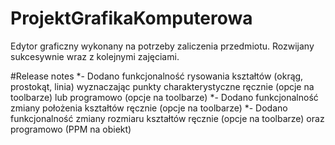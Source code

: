 # ProjektGrafikaKomputerowa
Edytor graficzny wykonany na potrzeby zaliczenia przedmiotu. Rozwijany sukcesywnie wraz z kolejnymi zajęciami.

#Release notes
*- Dodano funkcjonalność rysowania kształtów (okrąg, prostokąt, linia) wyznaczając punkty charakterystyczne ręcznie (opcje na toolbarze) lub programowo (opcje na toolbarze)
*- Dodano funkcjonalność zmiany położenia kształtów ręcznie (opcje na toolbarze)
*- Dodano funkcjonalność zmiany rozmiaru kształtów ręcznie (opcje na toolbarze) oraz programowo (PPM na obiekt)
